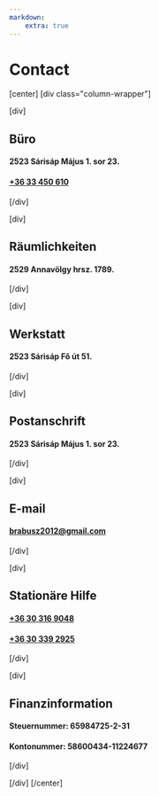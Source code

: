 ```yaml
---
markdown:
    extra: true
---
```

# **Contact**  

[center]
[div class="column-wrapper"]

[div]
## <i class="las la-building"></i> Büro
#### 2523 Sárisáp Május 1. sor 23.  
#### [+36 33 450 610](tel:+3633450610)
[/div]

[div]
## <i class="las la-industry"></i> Räumlichkeiten
#### 2529 Annavölgy hrsz. 1789.
[/div]


[div]
## <i class="las la-tools"></i> Werkstatt
#### 2523 Sárisáp Fő út 51.
[/div]


[div]
## <i class="las la-envelope"></i> Postanschrift
#### 2523 Sárisáp Május 1. sor 23.
[/div]


[div]
## <i class="las la-at"></i> E-mail
#### [brabusz2012@gmail.com](mailto:brabusz2012@gmail.com)
[/div]

[div]
## <i class="las la-user"></i> Stationäre Hilfe
#### [+36 30 316 9048](tel:+36303169048)  
#### [+36 30 339 2925](tel:+36303392925)
[/div]

[div]
## <i class="las la-money-check"></i> Finanzinformation
#### Steuernummer: 65984725-2-31
#### Kontonummer: 58600434-11224677
[/div]


[/div]
[/center]

<!--
<div markdown="1" class="title6">
| | |
|: ----------- |: ----------- |
| **Office:** | 	2523 Sárisáp Május 1. sor 23., [+36 33 450 610](tel:+3633450610) |
| **Establishment:** | 2529 Annavölgy hrsz. 1789. |
| **Workshop:** | 2523 Sárisáp Fő út 51.|
| **Mailing address:** | 2523 Sárisáp Május 1. sor 23.,  [brabusz2012@gmail.com](mailto:brabusz2012@gmail.com) |
| **Stationary aid**  | [+36 30 316 9048,   ](tel:+36303169048) [+36 30 339 2925](tel:+36303392925)|
| **Tax number:** | 	65984725-2-31 |
| **Bank account number:** | 	58600434-11224677 |
| | [www.brabusz.hu](/) |
</div>
-->
